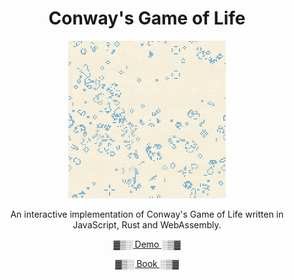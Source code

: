 <h1 align="center">Conway's Game of Life</h1>

<p align="center">
    <a href="https://jellowfish.github.io/conway"><img src="./res/gol.gif" width="50%" /></a>
</p>

<p align="center">An interactive implementation of Conway's Game of Life written in JavaScript, Rust and WebAssembly.</p>

<p align="center"><a href="https://jellowfish.github.io/conway">▓▒░ Demo ░▒▓</a></p>
<p align="center"><a href="https://rustwasm.github.io/docs/book">▓▒░ Book ░▒▓</a></p>

